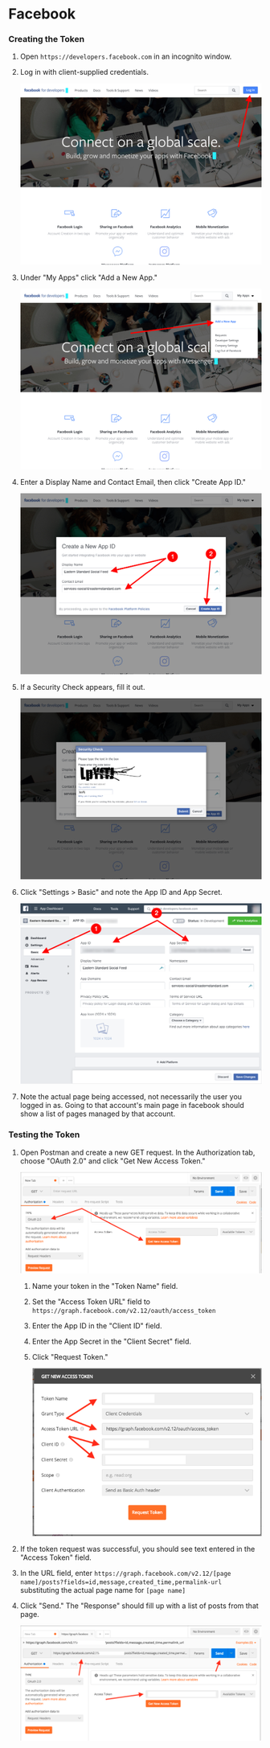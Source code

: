 # Facebook

### Creating the Token

1. Open `https://developers.facebook.com` in an incognito window.
2. Log in with client-supplied credentials.

   ![](.gitbook/assets/fb-01%20%281%29.png)

3. Under "My Apps" click "Add a New App."

   ![](.gitbook/assets/fb-02.png)

4. Enter a Display Name and Contact Email, then click "Create App ID."

   ![](.gitbook/assets/fb-03.png)

5. If a Security Check appears, fill it out.

   ![](.gitbook/assets/fb-04.png)

6. Click "Settings &gt; Basic" and note the App ID and App Secret.

   ![](.gitbook/assets/fb-05.png)

7. Note the actual page being accessed, not necessarily the user you logged in as. Going to that account's main page in facebook should show a list of pages managed by that account.

### Testing the Token

1. Open Postman and create a new GET request. In the Authorization tab, choose "OAuth 2.0" and click "Get New Access Token."

   ![](.gitbook/assets/fb-06%20%282%29.png)

   1. Name your token in the "Token Name" field.
   2. Set the "Access Token URL" field to `https://graph.facebook.com/v2.12/oauth/access_token`
   3. Enter the App ID in the "Client ID" field.
   4. Enter the App Secret in the "Client Secret" field.
   5. Click "Request Token."

      ![](.gitbook/assets/fb-07%20%281%29.png)

2. If the token request was successful, you should see text entered in the "Access Token" field.
3. In the URL field, enter `https://graph.facebook.com/v2.12/[page name]/posts?fields=id,message,created_time,permalink-url` substituting the actual page name for `[page name]`
4. Click "Send." The "Response" should fill up with a list of posts from that page.

   ![](.gitbook/assets/fb-08.png)

